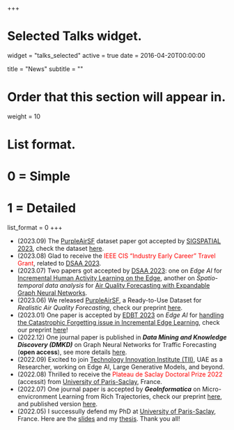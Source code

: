 +++
# Selected Talks widget.
widget = "talks_selected"
active = true 
date = 2016-04-20T00:00:00

title = "News"
subtitle = ""

# Order that this section will appear in.
weight = 10

# List format.
#   0 = Simple
#   1 = Detailed
list_format = 0
+++

- (2023.09) The [PurpleAirSF](https://arxiv.org/pdf/2306.13948.pdf) dataset paper got accepted by [SIGSPATIAL 2023](https://sigspatial2023.sigspatial.org/), check the dataset [here](https://github.com/JingweiZuo/PurpleAirSF).
- (2023.08) Glad to receive the <span style="color:red">IEEE CIS “Industry Early Career” Travel Grant</span>, related to [DSAA 2023](https://conferences.sigappfr.org/dsaa2023/).
- (2023.07) Two papers got accepted by [DSAA 2023](https://conferences.sigappfr.org/dsaa2023/): one on *Edge AI* for [Incremental Human Activity Learning on the Edge](https://arxiv.org/pdf/2308.11691.pdf), another on *Spatio-temporal data analysis* for [Air Quality Forecasting with Expandable Graph Neural Networks](https://arxiv.org/pdf/2307.15916.pdf).
- (2023.06) We released [PurpleAirSF](https://github.com/JingweiZuo/PurpleAirSF), a Ready-to-Use Dataset for *Realistic Air Quality Forecasting*, check our preprint [here](https://arxiv.org/pdf/2306.13948.pdf).
- (2023.01) One paper is accepted by [EDBT 2023](http://edbticdt2023.cs.uoi.gr/?contents=main.html) on *Edge AI* for [handling the Catastrophic Forgetting issue in Incremental Edge Learning](https://openproceedings.org/2023/conf/edbt/3-paper-155.pdf), check our preprint [here](https://arxiv.org/pdf/2302.09310.pdf)!
- (2022.12) One journal paper is published in ***Data Mining and Knowledge Discovery (DMKD)*** on Graph Neural Networks for Traffic Forecasting (**open access**), see more details [here](https://link.springer.com/article/10.1007/s10618-022-00903-7).
- (2022.09) Excited to join [Technology Innovation Institute (TII)](tii.ae), UAE as a Researcher, working on Edge AI, Large Generative Models, and beyond.
- (2022.08) Thrilled to receive the <span style="color:red">Plateau de Saclay Doctoral Prize 2022</span> (accessit) from [University of Paris-Saclay](https://www.universite-paris-saclay.fr/en), France.
- (2022.07) One journal paper is accepted by ***GeoInformatica*** on Micro-envicronment Learning from Rich Trajectories, check our preprint [here](https://hal.science/hal-03803155v1/document), and published version [here](https://www.researchgate.net/publication/.363696724_Learning_the_micro-environment_from_rich_trajectories_in_the_context_of_mobile_crowd_sensing).
- (2022.05) I successully defend my PhD at [University of Paris-Saclay](https://www.universite-paris-saclay.fr/en), France. Here are the [slides](../publication/PhD_defense_JingweiZuo_slides.pdf) and my [thesis](https://theses.hal.science/tel-03722855/document). Thank you all!
